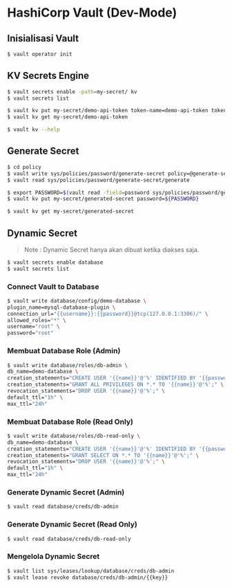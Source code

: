 # HashiCorp Vault (Dev-Mode)

## Inisialisasi Vault

```bash
$ vault operator init
```

## KV Secrets Engine

```bash
$ vault secrets enable -path=my-secret/ kv
$ vault secrets list

$ vault kv put my-secret/demo-api-token token-name=demo-api-token token-secret=SuperSecret
$ vault kv get my-secret/demo-api-token

$ vault kv --help
```

## Generate Secret

```bash
$ cd policy
$ vault write sys/policies/password/generate-secret policy=@generate-secret.hcl
$ vault read sys/policies/password/generate-secret/generate

$ export PASSWORD=$(vault read -field=password sys/policies/password/generate-secret/generate)
$ vault kv put my-secret/generated-secret password=${PASSWORD}

$ vault kv get my-secret/generated-secret
```

## Dynamic Secret

> Note : Dynamic Secret hanya akan dibuat ketika diakses saja.

```bash
$ vault secrets enable database
$ vault secrets list
```

### Connect Vault to Database

```bash
$ vault write database/config/demo-database \
plugin_name=mysql-database-plugin \
connection_url="{{username}}:{{password}}@tcp(127.0.0.1:3306)/" \
allowed_roles="*" \
username="root" \
password="root"
```

### Membuat Database Role (Admin)

```bash
$ vault write database/roles/db-admin \
db_name=demo-database \
creation_statements="CREATE USER '{{name}}'@'%' IDENTIFIED BY '{{password}}';" \
creation_statements="GRANT ALL PRIVILEGES ON *.* TO '{{name}}'@'%';" \
revocation_statements="DROP USER '{{name}}'@'%';" \
default_ttl="1h" \
max_ttl="24h"
```

### Membuat Database Role (Read Only)

```bash
$ vault write database/roles/db-read-only \
db_name=demo-database \
creation_statements="CREATE USER '{{name}}'@'%' IDENTIFIED BY '{{password}}';" \
creation_statements="GRANT SELECT ON *.* TO '{{name}}'@'%';" \
revocation_statements="DROP USER '{{name}}'@'%';" \
default_ttl="1h" \
max_ttl="24h"
```

### Generate Dynamic Secret (Admin)

```bash
$ vault read database/creds/db-admin
```

### Generate Dynamic Secret (Read Only)

```bash
$ vault read database/creds/db-read-only
```

### Mengelola Dynamic Secret

```bash
$ vault list sys/leases/lookup/database/creds/db-admin
$ vault lease revoke database/creds/db-admin/{{key}}
```